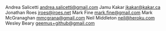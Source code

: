 Andrea Salicetti <andrea.salicetti@gmail.com>
Jamu Kakar <jkakar@kakar.ca>
Jonathan Roes <jroes@jroes.net>
Mark Fine <mark.fine@gmail.com>
Mark McGranaghan <mmcgrana@gmail.com>
Neil Middleton <neil@heroku.com>
Wesley Beary <geemus+github@gmail.com>
